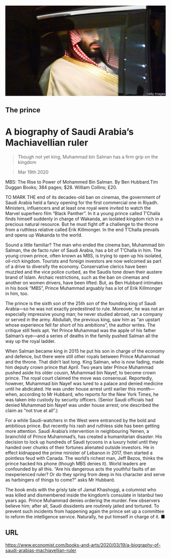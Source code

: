 ![](./images/20200321_BKP008_0.jpg)

## The prince

# A biography of Saudi Arabia’s Machiavellian ruler

> Though not yet king, Muhammad bin Salman has a firm grip on the kingdom

> Mar 19th 2020

MBS: The Rise to Power of Mohammed Bin Salman. By Ben Hubbard.Tim Duggan Books; 384 pages; $28. William Collins; £20.

TO MARK THE end of its decades-old ban on cinemas, the government of Saudi Arabia held a fancy opening for the first commercial one in Riyadh. Ministers, influencers and at least one royal were invited to watch the Marvel superhero film “Black Panther”. In it a young prince called T’Challa finds himself suddenly in charge of Wakanda, an isolated kingdom rich in a precious natural resource. But he must fight off a challenge to the throne from a ruthless relative called Erik Killmonger. In the end T’Challa prevails and opens up Wakanda to the world.

Sound a little familiar? The man who ended the cinema ban, Muhammad bin Salman, the de facto ruler of Saudi Arabia, has a bit of T’Challa in him. The young crown prince, often known as MBS, is trying to open up his isolated, oil-rich kingdom. Tourists and foreign investors are now welcomed as part of a drive to diversify the economy. Conservative clerics have been muzzled and the vice police curbed, as the Saudis tone down their austere brand of Islam. Archaic restrictions, such as the ban on cinemas and another on women drivers, have been lifted. But, as Ben Hubbard intimates in his book “MBS”, Prince Muhammad arguably has a lot of Erik Killmonger in him, too.

The prince is the sixth son of the 25th son of the founding king of Saudi Arabia—so he was not exactly predestined to rule. Moreover, he was not an especially impressive young man; he never studied abroad, ran a company or served in the army. Abdullah, the previous king, saw him as “an upstart whose experience fell far short of his ambitions”, the author writes. The critique still feels apt. Yet Prince Muhammad was the apple of his father Salman’s eye—and a series of deaths in the family pushed Salman all the way up the royal ladder.

When Salman became king in 2015 he put his son in charge of the economy and defence, but there were still other royals between Prince Muhammad and the throne. That didn’t last long. King Salman, who is now fading, made him deputy crown prince that April. Two years later Prince Muhammad pushed aside his older cousin, Muhammad bin Nayef, to become crown prince. The royal court claimed the move was consensual. Reportedly, however, Muhammad bin Nayef was lured to a palace and denied medicine until he abdicated. He was under house arrest until earlier this month—when, according to Mr Hubbard, who reports for the New York Times, he was taken into custody by security officers. (Senior Saudi officials had denied Muhammad bin Nayef was under house arrest; one described the claim as “not true at all”.)

For a while Saudi-watchers in the West were entranced by the bold and ambitious prince. But recently his rash and ruthless side has been getting more attention. Saudi Arabia’s intervention in neighbouring Yemen, a brainchild of Prince Muhammad’s, has created a humanitarian disaster. His decision to lock up hundreds of Saudi tycoons in a luxury hotel until they handed over chunks of their fortunes alienated outside investors. He in effect kidnapped the prime minister of Lebanon in 2017, then started a pointless feud with Canada. The world’s richest man, Jeff Bezos, thinks the prince hacked his phone (though MBS denies it). World leaders are confounded by all this. “Are his dangerous acts the youthful faults of an inexperienced ruler? Or do they spring from deep in his character and serve as harbingers of things to come?” asks Mr Hubbard.

The book ends with the grisly tale of Jamal Khashoggi, a columnist who was killed and dismembered inside the kingdom’s consulate in Istanbul two years ago. Prince Muhammad denies ordering the murder. Few observers believe him; after all, Saudi dissidents are routinely jailed and tortured. To prevent such incidents from happening again the prince set up a committee to reform the intelligence service. Naturally, he put himself in charge of it. ■

## URL

https://www.economist.com/books-and-arts/2020/03/19/a-biography-of-saudi-arabias-machiavellian-ruler
